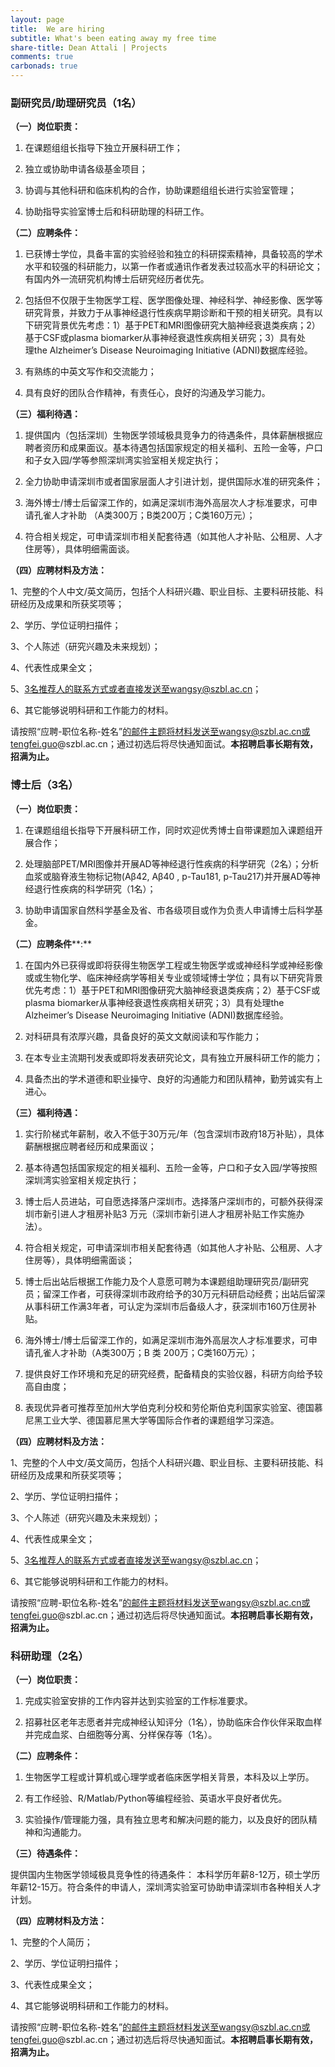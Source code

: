 ```yaml
---
layout: page
title:  We are hiring
subtitle: What's been eating away my free time
share-title: Dean Attali | Projects
comments: true
carbonads: true
---
```


### **副研究员/助理研究员（1名）**

**（一）岗位职责：**

1. 在课题组组长指导下独立开展科研工作；

2. 独立或协助申请各级基金项目；

3. 协调与其他科研和临床机构的合作，协助课题组组长进行实验室管理；

4. 协助指导实验室博士后和科研助理的科研工作。 

**（二）应聘条件：**

1. 已获博士学位，具备丰富的实验经验和独立的科研探索精神，具备较高的学术水平和较强的科研能力，以第一作者或通讯作者发表过较高水平的科研论文；有国内外一流研究机构博士后研究经历者优先。

2. 包括但不仅限于生物医学工程、医学图像处理、神经科学、神经影像、医学等研究背景，并致力于从事神经退行性疾病早期诊断和干预的相关研究。具有以下研究背景优先考虑：1）基于PET和MRI图像研究大脑神经衰退类疾病；2）基于CSF或plasma biomarker从事神经衰退性疾病相关研究；3）具有处理﻿the Alzheimer’s Disease Neuroimaging Initiative (ADNI)数据库经验。

3. 有熟练的中英文写作和交流能力；

4. 具有良好的团队合作精神，有责任心，良好的沟通及学习能力。

**（三）福利待遇：**

1. 提供国内（包括深圳）生物医学领域极具竞争力的待遇条件，具体薪酬根据应聘者资历和成果面议。基本待遇包括国家规定的相关福利、五险一金等，户口和子女入园/学等参照深圳湾实验室相关规定执行；

2. 全力协助申请深圳市或者国家层面人才引进计划，提供国际水准的研究条件；

3. 海外博士/博士后留深工作的，如满足深圳市海外高层次人才标准要求，可申请孔雀人才补助 （A类300万；B类200万；C类160万元）；

4. 符合相关规定，可申请深圳市相关配套待遇（如其他人才补贴、公租房、人才住房等），具体明细需面谈。

**（四）应聘材料及方法：**

1、完整的个人中文/英文简历，包括个人科研兴趣、职业目标、主要科研技能、科研经历及成果和所获奖项等；

2、学历、学位证明扫描件；

3、个人陈述（研究兴趣及未来规划）；

4、代表性成果全文；

5、3名推荐人的联系方式或者直接发送至wangsy@szbl.ac.cn；

6、其它能够说明科研和工作能力的材料。

请按照“应聘-职位名称-姓名”的邮件主题将材料发送至wangsy@szbl.ac.cn或tengfei.guo@szbl.ac.cn；通过初选后将尽快通知面试。**本招聘启事长期有效，招满为止。**

### **博士后（3名）**

**（一）岗位职责：**

1. 在课题组组长指导下开展科研工作，同时欢迎优秀博士自带课题加入课题组开展合作；

2. 处理脑部PET/MRI图像并开展AD等神经退行性疾病的科学研究（2名）；分析血浆或脑脊液生物标记物(Aβ42, Aβ40 , p-Tau181, p-Tau217)并开展AD等神经退行性疾病的科学研究（1名）；

3. 协助申请国家自然科学基金及省、市各级项目或作为负责人申请博士后科学基金。

**（二）应聘条件****:**

1. 在国内外已获得或即将获得生物医学工程或生物医学或或神经科学或神经影像或或生物化学、临床神经病学等相关专业或领域博士学位；具有以下研究背景优先考虑：1）基于PET和MRI图像研究大脑神经衰退类疾病；2）基于CSF或plasma biomarker从事神经衰退性疾病相关研究；3）具有处理﻿the Alzheimer’s Disease Neuroimaging Initiative (ADNI)数据库经验。

2. 对科研具有浓厚兴趣，具备良好的英文文献阅读和写作能力；

3. 在本专业主流期刊发表或即将发表研究论文，具有独立开展科研工作的能力；

4. 具备杰出的学术道德和职业操守、良好的沟通能力和团队精神，勤劳诚实有上进心。

**（三）福利待遇：**

1. 实行阶梯式年薪制，收入不低于30万元/年（包含深圳市政府18万补贴），具体薪酬根据应聘者经历和成果面议；

2. 基本待遇包括国家规定的相关福利、五险一金等，户口和子女入园/学等按照深圳湾实验室相关规定执行；

3. 博士后人员进站，可自愿选择落户深圳市。选择落户深圳市的，可额外获得深圳市新引进人才租房补贴3 万元（深圳市新引进人才租房补贴工作实施办法）。

4. 符合相关规定，可申请深圳市相关配套待遇（如其他人才补贴、公租房、人才住房等），具体明细需面谈；

5. 博士后出站后根据工作能力及个人意愿可聘为本课题组助理研究员/副研究员；留深工作者，可获得深圳市政府给予的30万元科研启动经费；出站后留深从事科研工作满3年者，可认定为深圳市后备级人才，获深圳市160万住房补贴。

6. 海外博士/博士后留深工作的，如满足深圳市海外高层次人才标准要求，可申请孔雀人才补助（A类300万；B 类 200万；C类160万元）；

7. 提供良好工作环境和充足的研究经费，配备精良的实验仪器，科研方向给予较高自由度；

8. 表现优异者可推荐至加州大学伯克利分校和劳伦斯伯克利国家实验室、德国慕尼黑工业大学、德国慕尼黑大学等国际合作者的课题组学习深造。

**（四）应聘材料及方法：**

1、完整的个人中文/英文简历，包括个人科研兴趣、职业目标、主要科研技能、科研经历及成果和所获奖项等；

2、学历、学位证明扫描件；

3、个人陈述（研究兴趣及未来规划）；

4、代表性成果全文；

5、3名推荐人的联系方式或者直接发送至wangsy@szbl.ac.cn；

6、其它能够说明科研和工作能力的材料。

请按照“应聘-职位名称-姓名”的邮件主题将材料发送至wangsy@szbl.ac.cn或tengfei.guo@szbl.ac.cn；通过初选后将尽快通知面试。**本招聘启事长期有效，招满为止。**

### **科研助理（2名）**

**（一）岗位职责：**

1. 完成实验室安排的工作内容并达到实验室的工作标准要求。

2. 招募社区老年志愿者并完成神经认知评分（1名），协助临床合作伙伴采取血样并完成血浆、白细胞等分离、分样保存等（1名）。

**（二）应聘条件：**

1. 生物医学工程或计算机或心理学或者临床医学相关背景，本科及以上学历。

2. 有工作经验、R/Matlab/Python等编程经验、英语水平良好者优先。

3. 实验操作/管理能力强，具有独立思考和解决问题的能力，以及良好的团队精神和沟通能力。 

**（三）待遇条件：**

提供国内生物医学领域极具竞争性的待遇条件： 本科学历年薪8-12万，硕士学历年薪12-15万。符合条件的申请人，深圳湾实验室可协助申请深圳市各种相关人才计划。

**（四）应聘材料及方法：**

1、完整的个人简历；

2、学历、学位证明扫描件；

3、代表性成果全文；

4、其它能够说明科研和工作能力的材料。

请按照“应聘-职位名称-姓名”的邮件主题将材料发送至wangsy@szbl.ac.cn或tengfei.guo@szbl.ac.cn；通过初选后将尽快通知面试。**本招聘启事长期有效，招满为止。**